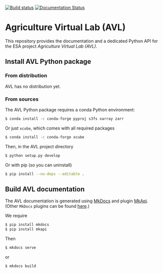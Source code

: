 [![Build status](https://ci.appveyor.com/api/projects/status/oyq22pd1ysy868rx/branch/main?svg=true)](https://ci.appveyor.com/project/bcdev/agriculture-vlab/branch/main)
[![Documentation Status](https://readthedocs.org/projects/agriculture-vlab/badge/?version=latest)](https://agriculture-vlab.readthedocs.io/en/latest/?badge=latest)

# Agriculture Virtual Lab (AVL)

This repository provides the documentation and a dedicated Python API for the 
ESA project _Agriculture Virtual Lab (AVL)_.

## Install AVL Python package

### From distribution

AVL has no distribution yet.

### From sources

The AVL Python package requires a conda Python environment:

```bash
$ conda install -c conda-forge pyproj s3fs xarray zarr
```

Or just `xcube`, which comes with all required packages 

```bash
$ conda install -c conda-forge xcube
```

Then, in the AVL project directory

```bash
$ python setup.py develop
```

Or with pip (so you can uninstall)

```bash
$ pip install --no-deps --editable .
```

## Build AVL documentation

The AVL documentation is generated using [MkDocs](https://www.mkdocs.org/) 
and plugin [MkApi](https://mkapi.daizutabi.net/). (Other `MkDocs` plugins 
can be found [here](https://github.com/mkdocs/mkdocs/wiki/MkDocs-Plugins).)

We require

```bash
$ pip install mkdocs
$ pip install mkapi
```

Then

```bash
$ mkdocs serve
```
or
```bash
$ mkdocs build
```

